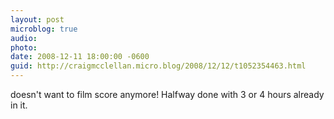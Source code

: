```yaml
---
layout: post
microblog: true
audio: 
photo: 
date: 2008-12-11 18:00:00 -0600
guid: http://craigmcclellan.micro.blog/2008/12/12/t1052354463.html
---
```

doesn't want to film score anymore!  Halfway done with 3 or 4 hours already in it.
